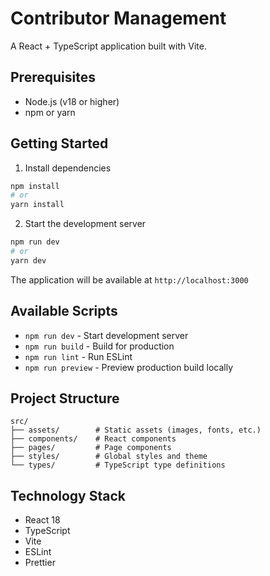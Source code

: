 # Contributor Management

A React + TypeScript application built with Vite.

## Prerequisites

- Node.js (v18 or higher)
- npm or yarn

## Getting Started

1. Install dependencies

```bash
npm install
# or
yarn install
```

2. Start the development server

```bash
npm run dev
# or
yarn dev
```

The application will be available at `http://localhost:3000`

## Available Scripts

- `npm run dev` - Start development server
- `npm run build` - Build for production
- `npm run lint` - Run ESLint
- `npm run preview` - Preview production build locally

## Project Structure

```
src/
├── assets/        # Static assets (images, fonts, etc.)
├── components/    # React components
├── pages/         # Page components
├── styles/        # Global styles and theme
└── types/         # TypeScript type definitions
```

## Technology Stack

- React 18
- TypeScript
- Vite
- ESLint
- Prettier

